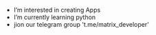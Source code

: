 - I’m interested in creating Apps
- I’m currently learning python
- jion our telegram group 't.me/matrix_developer'

<!---
kuttahaitu/kuttahaitu is a ✨ special ✨ repository because its `README.md` (this file) appears on your GitHub profile.
You can click the Preview link to take a look at your changes.
--->
